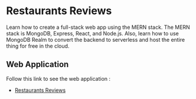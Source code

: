 # Restaurants Reviews       
Learn how to create a full-stack web app using the MERN stack. The MERN stack is MongoDB, Express, React, and Node.js.
Also, learn how to use MongoDB Realm to convert the backend to serverless and host the entire thing for free in the cloud. 
## Web Application
Follow this link to see the web application :
* [Restaurants Reviews](https://restaurant-reviews-hdibn.mongodbstitch.com/)